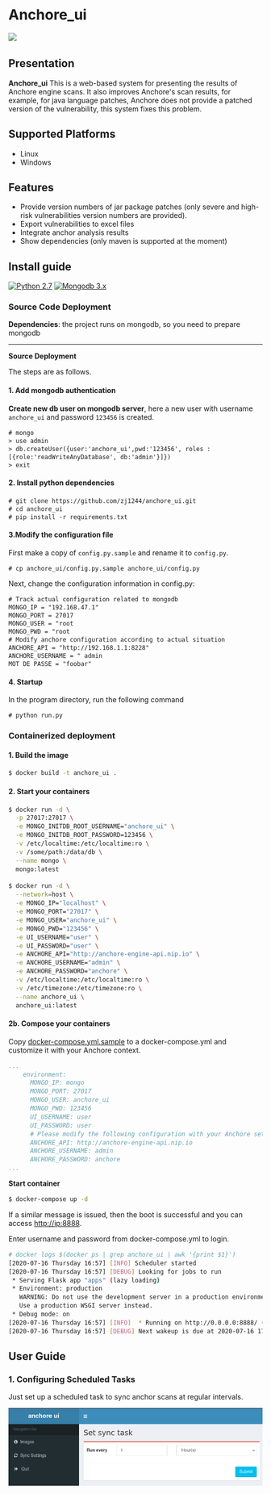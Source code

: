 # Anchore_ui

![](docs/pic/show.png)

## Presentation

**Anchore_ui** This is a web-based system for presenting the results of Anchore engine scans. It also improves Anchore's scan results, for example, for java language patches, Anchore does not provide a patched version of the vulnerability, this system fixes this problem.

## Supported Platforms

* Linux
* Windows

## Features

* Provide version numbers of jar package patches (only severe and high-risk vulnerabilities version numbers are provided).
* Export vulnerabilities to excel files
* Integrate anchor analysis results
* Show dependencies (only maven is supported at the moment)

## Install guide

[![Python 2.7](https://img.shields.io/badge/python-2.7-yellow.svg)](https://www.python.org/) 
[![Mongodb 3.x](https://img.shields.io/badge/mongodb-3.x-red.svg)](https://www.mongodb.com/download-center?jmp=nav)

### Source Code Deployment

**Dependencies**: the project runs on mongodb, so you need to prepare mongodb

***

**Source Deployment**

The steps are as follows.


#### 1. Add mongodb authentication

**Create new db user on mongodb server**, here a new user with username `anchore_ui` and password `123456` is created.

```
# mongo
> use admin
> db.createUser({user:'anchore_ui',pwd:'123456', roles :[{role:'readWriteAnyDatabase', db:'admin'}]})
> exit
```

#### 2. Install python dependencies

```
# git clone https://github.com/zj1244/anchore_ui.git
# cd anchore_ui
# pip install -r requirements.txt
```

#### 3.Modify the configuration file

First make a copy of `config.py.sample` and rename it to `config.py`.
```
# cp anchore_ui/config.py.sample anchore_ui/config.py
```

Next, change the configuration information in config.py:

```
# Track actual configuration related to mongodb
MONGO_IP = "192.168.47.1"
MONGO_PORT = 27017
MONGO_USER = "root
MONGO_PWD = "root
# Modify anchore configuration according to actual situation
ANCHORE_API = "http://192.168.1.1:8228"
ANCHORE_USERNAME = " admin
MOT DE PASSE = "foobar"
```

#### 4. Startup

In the program directory, run the following command
```
# python run.py
```

### Containerized deployment

#### 1. Build the image

```bash
$ docker build -t anchore_ui .
```

#### 2. Start your containers

```bash
$ docker run -d \
  -p 27017:27017 \
  -e MONGO_INITDB_ROOT_USERNAME="anchore_ui" \
  -e MONGO_INITDB_ROOT_PASSWORD=123456 \
  -v /etc/localtime:/etc/localtime:ro \
  -v /some/path:/data/db \
  --name mongo \
  mongo:latest

$ docker run -d \
  --network=host \
  -e MONGO_IP="localhost" \
  -e MONGO_PORT="27017" \
  -e MONGO_USER="anchore_ui" \
  -e MONGO_PWD="123456" \
  -e UI_USERNAME="user" \
  -e UI_PASSWORD="user" \
  -e ANCHORE_API="http://anchore-engine-api.nip.io" \
  -e ANCHORE_USERNAME="admin" \
  -e ANCHORE_PASSWORD="anchore" \
  -v /etc/localtime:/etc/localtime:ro \
  -v /etc/timezone:/etc/timezone:ro \
  --name anchore_ui \
  anchore_ui:latest
```

#### 2b. Compose your containers

Copy [docker-compose.yml.sample](docker-compose.yml.sample) to a docker-compose.yml and customize it with your Anchore context.

```yaml
...
    environment:
      MONGO_IP: mongo
      MONGO_PORT: 27017
      MONGO_USER: anchore_ui
      MONGO_PWD: 123456
      UI_USERNAME: user
      UI_PASSWORD: user
      # Please modify the following configuration with your Anchore settings
      ANCHORE_API: http://anchore-engine-api.nip.io
      ANCHORE_USERNAME: admin
      ANCHORE_PASSWORD: anchore
...
```

**Start container**
```bash
$ docker-compose up -d
```
If a similar message is issued, then the boot is successful and you can access [http://ip:8888](http://ip:8888).

Enter username and password from docker-compose.yml to login.
```bash
# docker logs $(docker ps | grep anchore_ui | awk '{print $1}')
[2020-07-16 Thursday 16:57] [INFO] Scheduler started
[2020-07-16 Thursday 16:57] [DEBUG] Looking for jobs to run
 * Serving Flask app "apps" (lazy loading)
 * Environment: production
   WARNING: Do not use the development server in a production environment.
   Use a production WSGI server instead.
 * Debug mode: on
[2020-07-16 Thursday 16:57] [INFO]  * Running on http://0.0.0.0:8888/ (Press CTRL+C to quit)
[2020-07-16 Thursday 16:57] [DEBUG] Next wakeup is due at 2020-07-16 17:04:54.782021+08:00 (in 461.596599 seconds)
```

## User Guide

### 1. Configuring Scheduled Tasks

Just set up a scheduled task to sync anchor scans at regular intervals.

![](docs/pic/1.png)
